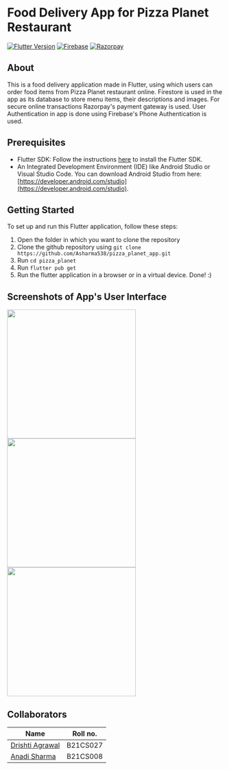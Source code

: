 # Food Delivery App for Pizza Planet Restaurant

[![Flutter Version](https://img.shields.io/badge/flutter-v2.5.0-blue.svg)](https://flutter.dev/docs/get-started/install)
[![Firebase](https://img.shields.io/badge/firebase-9.0.0-orange.svg)](https://firebase.google.com/docs/flutter/setup)
[![Razorpay](https://img.shields.io/badge/razorpay-1.2.6-red.svg)](https://pub.dev/packages/razorpay_flutter)

## About

This is a food delivery application made in Flutter, using which users can order food items from Pizza Planet restaurant online.
Firestore is used in the app as its database to store menu items, their descriptions and images. 
For secure online transactions Razorpay's payment gateway is used.
User Authentication in app is done using Firebase's Phone Authentication is used.

## Prerequisites

- Flutter SDK: Follow the instructions [here](https://flutter.dev/docs/get-started/install) to install the Flutter SDK.
- An Integrated Development Environment (IDE) like Android Studio or Visual Studio Code. You can download Android Studio from here: [https://developer.android.com/studio](https://developer.android.com/studio).


## Getting Started

To set up and run this Flutter application, follow these steps:
 
1. Open the folder in which you want to clone the repository
2. Clone the github repository using `git clone https://github.com/Asharma538/pizza_planet_app.git`
3. Run `cd pizza_planet`
4. Run `flutter pub get`
5. Run the flutter application in a browser or in a virtual device. Done! :)

## Screenshots of App's User Interface
<img src="https://github.com/Asharma538/pizza_planet_app/assets/102324067/fe3d0698-d742-4e60-b66e-afeb51edcbe6" width="300">
<img src="https://github.com/Asharma538/pizza_planet_app/assets/102324067/538b1871-35de-4882-aa00-4a4d95ac0960" width="300">
<img src="https://github.com/Asharma538/pizza_planet_app/assets/102324067/d54c81c3-f752-44ba-abd2-c11e1ab56080" width="300">


## Collaborators
|Name|Roll no.|
|--|--|
|[Drishti Agrawal](https://github.com/AgrawalDrishti)|B21CS027|
|[Anadi Sharma](https://github.com/Asharma538)|B21CS008|
